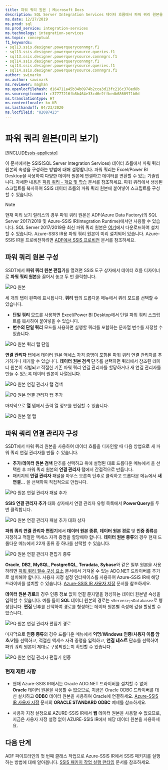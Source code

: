 ```yaml
---
title: 파워 쿼리 원본 | Microsoft Docs
description: SQL Server Integration Services 데이터 흐름에서 파워 쿼리 원본을 구성하는 방법 알아보기
ms.date: 12/27/2019
ms.prod: sql
ms.prod_service: integration-services
ms.technology: integration-services
ms.topic: conceptual
f1_keywords:
- sql13.ssis.designer.powerqueryconnmgr.f1
- sql13.ssis.designer.powerquerysource.queries.f1
- sql13.ssis.designer.powerquerysource.connmgrs.f1
- sql14.ssis.designer.powerqueryconnmgr.f1
- sql14.ssis.designer.powerquerysource.queries.f1
- sql14.ssis.designer.powerquerysource.connmgrs.f1
author: swinarko
ms.author: sawinark
ms.reviewer: maghan
ms.openlocfilehash: d164711a45b34b0974b2cca3d13fc216c378ed8b
ms.sourcegitcommit: c37777216fb8b464e33cd6e2ffbedb6860971b0d
ms.translationtype: HT
ms.contentlocale: ko-KR
ms.lasthandoff: 04/23/2020
ms.locfileid: "82087423"
---
```

# <a name="power-query-source-preview"></a>파워 쿼리 원본(미리 보기)

[!INCLUDE[ssis-appliesto](../../includes/ssis-appliesto-ssvrpluslinux-asdb-asdw-xxx.md)]

이 문서에서는 SSIS(SQL Server Integration Services) 데이터 흐름에서 파워 쿼리 원본의 속성을 구성하는 방법에 대해 설명합니다. 파워 쿼리는 Excel/Power BI Desktop을 사용하여 다양한 데이터 원본에 연결하고 데이터를 변환할 수 있는 기술입니다. 자세한 내용은 [파워 쿼리 - 개요 및 학습](https://support.office.com/article/power-query-overview-and-learning-ed614c81-4b00-4291-bd3a-55d80767f81d) 문서를 참조하세요. 파워 쿼리에서 생성된 스크립트를 복사하여 SSIS 데이터 흐름의 파워 쿼리 원본에 붙여넣어 스크립트를 구성할 수 있습니다.
  
> [!NOTE]
> 현재 미리 보기 릴리스의 경우 파워 쿼리 원본은 ADF(Azure Data Factory)의 SQL Server 2017/2019 및 Azure-SSIS IR(Integration Runtime)에서만 사용할 수 있습니다. SQL Server 2017/2019용 최신 파워 쿼리 원본은 [여기](https://www.microsoft.com/download/details.aspx?id=100619)에서 다운로드하여 설치할 수 있습니다. Azure-SSIS IR용 파워 쿼리 원본이 미리 설치되어 있습니다. Azure-SSIS IR을 프로비전하려면 [ADF에서 SSIS 프로비전](https://docs.microsoft.com/azure/data-factory/tutorial-deploy-ssis-packages-azure) 문서를 참조하세요.

## <a name="configure-the-power-query-source"></a>파워 쿼리 원본 구성

SSDT에서 **파워 쿼리 원본 편집기**를 열려면 SSIS 도구 상자에서 데이터 흐름 디자이너로 **파워 쿼리 원본**을 끌어서 놓고 두 번 클릭합니다.  

![PQ 원본](media/power-query-source/pq-source.png)

세 개의 탭이 왼쪽에 표시됩니다. **쿼리** 탭의 드롭다운 메뉴에서 쿼리 모드를 선택할 수 있습니다.
-   **단일 쿼리** 모드를 사용하면 Excel/Power BI Desktop에서 단일 파워 쿼리 스크립트를 복사하여 붙여넣을 수 있습니다.
-   **변수의 단일 쿼리** 모드를 사용하면 실행할 쿼리를 포함하는 문자열 변수를 지정할 수 있습니다.

![PQ 원본 쿼리 탭 단일](media/power-query-source/pq-source-queries-tab-single.png)

**연결 관리자** 탭에서 데이터 원본 액세스 자격 증명이 포함된 파워 쿼리 연결 관리자를 추가하거나 제거할 수 있습니다. **데이터 원본 검색** 단추를 선택하면 쿼리에서 참조된 데이터 원본이 식별되고 적절한 기존 파워 쿼리 연결 관리자를 할당하거나 새 연결 관리자를 만들 수 있도록 데이터 원본이 나열됩니다.

![PQ 원본 연결 관리자 탭 검색](media/power-query-source/pq-source-connection-managers-tab-detect.png)

![PQ 원본 연결 관리자 탭 추가](media/power-query-source/pq-source-connection-managers-tab-add.png)

마지막으로 **열** 탭에서 출력 열 정보를 편집할 수 있습니다.

![PQ 원본 열 탭](media/power-query-source/pq-source-columns-tab.png)

## <a name="configure-the-power-query-connection-manager"></a>파워 쿼리 연결 관리자 구성

SSDT에서 파워 쿼리 원본을 사용하여 데이터 흐름을 디자인할 때 다음 방법으로 새 파워 쿼리 연결 관리자를 만들 수 있습니다.
- **추가**/**데이터 원본 검색** 단추를 선택하고 위에 설명된 대로 드롭다운 메뉴에서 **<New connection...>** 을 선택한 후 파워 쿼리 원본의 **연결 관리자** 탭에서 간접적으로 만듭니다.
- 패키지의 **연결 관리자** 패널을 마우스 오른쪽 단추로 클릭하고 드롭다운 메뉴에서 **새 연결...** 을 선택하여 직접적으로 만듭니다.

![PQ 원본 연결 관리자 패널 추가](media/power-query-source/pq-source-connection-managers-panel-add.png)

**SSIS 연결 관리자 추가** 대화 상자에서 연결 관리자 유형 목록에서 **PowerQuery**를 두 번 클릭합니다.

![PQ 원본 연결 관리자 패널 추가 대화 상자](media/power-query-source/pq-source-connection-managers-panel-add-dialog.png)

**파워 쿼리 연결 관리자 편집기**에서 **데이터 원본 종류**, **데이터 원본 경로** 및 **인증 종류**를 지정하고 적절한 액세스 자격 증명을 할당해야 합니다. **데이터 원본 종류**의 경우 현재 드롭다운 메뉴에서 22개 종류 중 하나를 선택할 수 있습니다.

![PQ 원본 연결 관리자 편집기 종류](media/power-query-source/pq-source-connection-manager-editor-kind.png)

**Oracle**, **DB2**, **MySQL**, **PostgreSQL**, **Teradata**, **Sybase**와 같은 일부 원본을 사용하려면 [파워 쿼리 필수 구성 요소](/power-bi/desktop-data-source-prerequisites) 문서에서 가져올 수 있는 ADO.NET 드라이버를 추가로 설치해야 합니다. 사용자 지정 설정 인터페이스를 사용하여 Azure-SSIS IR에 해당 드라이버를 설치할 수 있습니다. [Azure-SSIS IR 사용자 지정](https://docs.microsoft.com/azure/data-factory/how-to-configure-azure-ssis-ir-custom-setup) 문서를 참조하세요.

**데이터 원본 경로**의 경우 인증 정보 없이 연결 문자열을 형성하는 데이터 원본별 속성을 입력할 수 있습니다. 예를 들어 **SQL** 데이터 원본의 경로는 `<Server>;<Database>`로 형성됩니다. **편집** 단추를 선택하여 경로를 형성하는 데이터 원본별 속성에 값을 할당할 수 있습니다.

![PQ 원본 연결 관리자 편집기 경로](media/power-query-source/pq-source-connection-manager-editor-path.png)

마지막으로 **인증 종류**의 경우 드롭다운 메뉴에서 **익명**/**Windows 인증**/**사용자 이름 암호**/**키**를 선택하고, 적절한 액세스 자격 증명을 입력하고, **연결 테스트** 단추를 선택하여 파워 쿼리 원본이 제대로 구성되었는지 확인할 수 있습니다.

![PQ 원본 연결 관리자 편집기 인증](media/power-query-source/pq-source-connection-manager-editor-authentication.png)

### <a name="current-limitations"></a>현재 제한 사항

-   현재 Azure-SSIS IR에서는 Oracle ADO.NET 드라이버를 설치할 수 없어 **Oracle** 데이터 원본을 사용할 수 없으므로, 지금은 Oracle ODBC 드라이버를 대신 설치하고 **ODBC** 데이터 원본을 사용하여 Oracle에 연결하세요. [Azure-SSIS IR 사용자 지정](https://docs.microsoft.com/azure/data-factory/how-to-configure-azure-ssis-ir-custom-setup) 문서의 **ORACLE STANDARD ODBC** 예제를 참조하세요.

-   사용자 지정 설정으로 AZURE-SSIS IR에서 **웹** 데이터 원본을 사용할 수 없으므로, 지금은 사용자 지정 설정 없이 AZURE-SSIS IR에서 해당 데이터 원본을 사용하세요.

## <a name="next-steps"></a>다음 단계
ADF 파이프라인의 첫 번째 클래스 작업으로 Azure-SSIS IR에서 SSIS 패키지를 실행하는 방법에 대해 알아봅니다. [SSIS 패키지 작업 실행 런타임](https://docs.microsoft.com/azure/data-factory/how-to-invoke-ssis-package-ssis-activity) 문서를 참조하세요.
